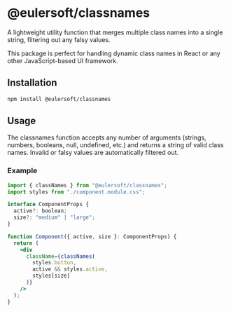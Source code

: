 # @eulersoft/classnames

A lightweight utility function that merges multiple class names into a single string, filtering out any falsy values.

This package is perfect for handling dynamic class names in React or any other JavaScript-based UI framework.

## Installation

```bash
npm install @eulersoft/classnames
```

## Usage

The classnames function accepts any number of arguments (strings, numbers, booleans, null, undefined, etc.) and returns a string of valid class names. Invalid or falsy values are automatically filtered out.

### Example

```jsx
import { classNames } from "@eulersoft/classnames";
import styles from "./component.module.css";

interface ComponentProps {
  active?: boolean;
  size?: "medium" | "large";
}

function Component({ active, size }: ComponentProps) {
  return (
    <div
      className={classNames(
        styles.button,
        active && styles.active,
        styles[size]
      )}
    />
  );
}
```
